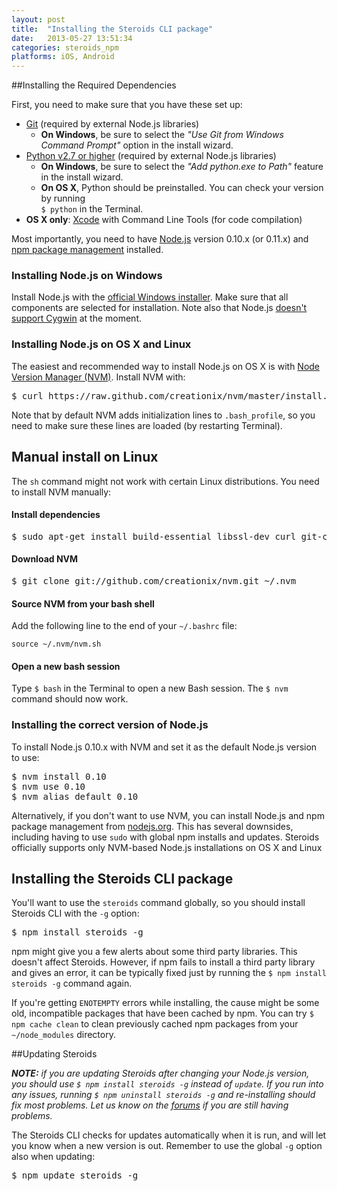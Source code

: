 ```yaml
---
layout: post
title:  "Installing the Steroids CLI package"
date:   2013-05-27 13:51:34
categories: steroids_npm
platforms: iOS, Android
---
```


##Installing the Required Dependencies

First, you need to make sure that you have these set up:

* [Git][git] (required by external Node.js libraries)
  * **On Windows**, be sure to select the *"Use Git from Windows Command Prompt"* option in the install wizard.
* [Python v2.7 or higher][python] (required by external Node.js libraries)
  * **On Windows**, be sure to select the *"Add python.exe to Path"* feature in the install wizard.
  * **On OS X**, Python should be preinstalled. You can check your version by running <br>`$ python` in the Terminal.
* **OS X only**: [Xcode][xcode] with Command Line Tools (for code compilation)

Most importantly, you need to have [Node.js][nodejs] version 0.10.x (or 0.11.x) and [npm package management][npm] installed.

### Installing Node.js on Windows

Install Node.js with the [official Windows installer](http://nodejs.org/download/). Make sure that all components are selected for installation. Note also that Node.js [doesn't support Cygwin](https://github.com/joyent/node/issues/5618) at the moment.

### Installing Node.js on OS X and Linux

The easiest and recommended way to install Node.js on OS X is with [Node Version Manager (NVM)][nvm]. Install NVM with:

<pre class="terminal">
$ curl https://raw.github.com/creationix/nvm/master/install.sh | sh
</pre>

Note that by default NVM adds initialization lines to `.bash_profile`, so you need to make sure these lines are loaded (by restarting Terminal).

## Manual install on Linux

The `sh` command might not work with certain Linux distributions. You need to install NVM manually:

#### Install dependencies
<pre class="terminal">
$ sudo apt-get install build-essential libssl-dev curl git-core
</pre>

#### Download NVM
<pre class="terminal">
$ git clone git://github.com/creationix/nvm.git ~/.nvm
</pre>

#### Source NVM from your bash shell

Add the following line to the end of your `~/.bashrc` file:

```
source ~/.nvm/nvm.sh
```
#### Open a new bash session
Type `$ bash` in the Terminal to open a new Bash session. The `$ nvm` command should now work.

### Installing the correct version of Node.js

To install Node.js 0.10.x with NVM and set it as the default Node.js version to use:

<pre class="terminal">
$ nvm install 0.10
$ nvm use 0.10
$ nvm alias default 0.10
</pre>

Alternatively, if you don't want to use NVM, you can install Node.js and npm package management from [nodejs.org][nodejs]. This has several downsides, including having to use `sudo` with global npm installs and updates. Steroids officially supports only NVM-based Node.js installations on OS X and Linux

## Installing the Steroids CLI package

You'll want to use the `steroids` command globally, so you should install Steroids CLI with the `-g` option:

<pre class="terminal">
$ npm install steroids -g
</pre>

npm might give you a few alerts about some third party libraries. This doesn't affect Steroids. However, if npm fails to install a third party library and gives an error, it can be typically fixed just by running the `$ npm install steroids -g` command again.

If you're getting `ENOTEMPTY` errors while installing, the cause might be some old, incompatible packages that have been cached by npm. You can try `$ npm cache clean` to clean previously cached npm packages from your `~/node_modules` directory.

##Updating Steroids

<em><strong>NOTE:</strong> if you are updating Steroids after changing your Node.js version, you should use `$ npm install steroids -g` instead of `update`. If you run into any issues, running `$ npm uninstall steroids -g` and re-installing should fix most problems. Let us know on the [forums][forums] if you are still having problems.</em>

The Steroids CLI checks for updates automatically when it is run, and will let you know when a new version is out. Remember to use the global `-g` option also when updating:

<pre class="terminal">
$ npm update steroids -g
</pre>

[xcode]: https://developer.apple.com/xcode/
[git]: http://git-scm.com/
[nodejs]: http://nodejs.org/
[npm]: https://npmjs.org/
[nvm]: https://github.com/creationix/nvm
[python]: http://www.python.org/
[forums]: http://forums.appgyver.com

